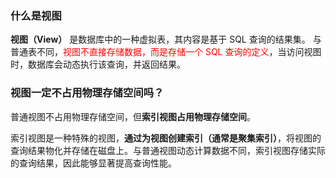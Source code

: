 ### 什么是视图

**视图（View）** 是数据库中的一种虚拟表，其内容是基于 SQL 查询的结果集。
与普通表不同，<font color="red">视图不直接存储数据，而是存储一个 SQL 查询的定义</font>，当访问视图时，数据库会动态执行该查询，并返回结果。





### 视图一定不占用物理存储空间吗？

普通视图不占用物理存储空间，但**索引视图占用物理存储空间**。

索引视图是一种特殊的视图，**通过为视图创建索引（通常是聚集索引）**，将视图的查询结果物化并存储在磁盘上。与普通视图动态计算数据不同，索引视图存储实际的查询结果，因此能够显著提高查询性能。